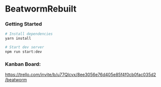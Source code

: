 # BeatwormRebuilt

### Getting Started

```bash
# Install dependencies
yarn install

# Start dev server
npm run start:dev
```

### Kanban Board:
https://trello.com/invite/b/u77Qlcvx/8ee3056e76d405e85f4f0cb0fac035d2/beatworm

